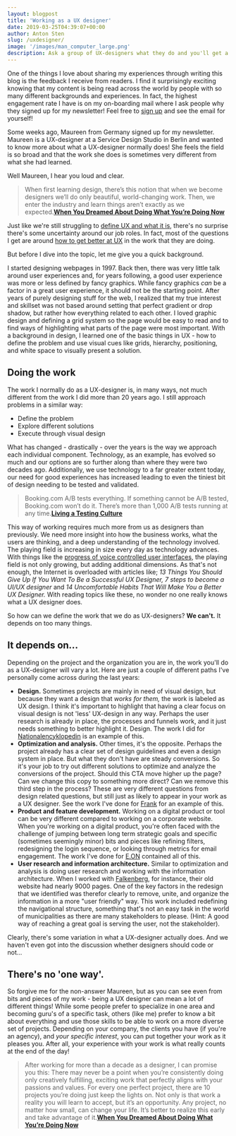 ```yaml
---
layout: blogpost
title: 'Working as a UX designer'
date: 2019-03-25T04:39:07+00:00
author: Anton Sten
slug: /uxdesigner/
image: '/images/man_computer_large.png'
description: Ask a group of UX-designers what they do and you'll get a bunch of different answers. The truth is they will also all be right. How can this be possible? UX fits into so many different fields, technologies, and applications that the options are endless. Read here to see how I narrow it down.
---
```


One of the things I love about sharing my experiences through writing this blog is the feedback I receive from readers. I find it surprisingly exciting knowing that my content is being read across the world by people with so many different backgrounds and experiences. In fact, the highest engagement rate I have is on my on-boarding mail where I ask people why they signed up for my newsletter! Feel free to [sign up](/newsletter) and see the email for yourself!

Some weeks ago, Maureen from Germany signed up for my newsletter. Maureen is a UX-designer at a Service Design Studio in Berlin and wanted to know more about what a UX-designer normally does! She feels the field is so broad and that the work she does is sometimes very different from what she had learned.  

Well Maureen, I hear you loud and clear.


>When first learning design, there’s this notion that when we become designers we’ll do only beautiful, world-changing work. Then, we enter the industry and learn things aren’t exactly as we expected.**[When You Dreamed About Doing What You’re Doing Now](https://www.vanschneider.com/dreamed-youre-now)**

Just like we're still struggling to [define UX and what it is](https://www.antonsten.com/whatsux/), there's no surprise there's some uncertainty around our job roles. In fact, most of the questions I get are around [how to get better at UX](https://www.antonsten.com/learn-ux/) in the work that they are doing.

But before I dive into the topic, let me give you a quick background.

I started designing webpages in 1997. Back then, there was very little talk around user experiences and, for years following, a good user experience was more or less defined by fancy graphics. While fancy graphics *can* be a factor in a great user experience, it should not be the starting point. After years of purely designing stuff for the web, I realized that my true interest and skillset was not based around setting that perfect gradient or drop shadow, but rather how everything related to each other. I loved graphic design and defining a grid system so the page would be easy to read and to find ways of highlighting what parts of the page were most important. With a background in design, I learned one of the basic things in UX - how to define the problem and use visual cues like grids, hierarchy, positioning, and white space to visually present a solution.

## Doing the work

The work I normally do as a UX-designer is, in many ways, not much different from the work I did more than 20 years ago. I still approach problems in a similar way:

- Define the problem
- Explore different solutions
- Execute through visual design

What has changed - drastically - over the years is the way we approach each individual component. Technology, as an example, has evolved so much and our options are so further along than where they were two decades ago. Additionally, we use technology to a far greater extent today, our need for good experiences has increased leading to even the tiniest bit of design needing to be tested and validated.

>Booking.com A/B tests everything. If something cannot be A/B tested, Booking.com won’t do it. There’s more than 1,000 A/B tests running at any time.**[Living a Testing Culture](https://www.antonsten.com/abtests/)**

This way of working requires much more from us as designers than previously. We need more insight into how the business works, what the users are thinking, and a deep understanding of the technology involved. The playing field is increasing in size every day as technology advances. With things like the [progress of voice controlled user interfaces](https://www.antonsten.com/future-ux-designer/), the playing field is not only growing, but adding additional dimensions. As that's not enough, the Internet is overloaded with articles like; *13 Things You Should Give Up If You Want To Be a Successful UX Designer, 7 steps to become a UI/UX designer* and *14 Uncomfortable Habits That Will Make You a Better UX Designer.* With reading topics like these, no wonder no one really knows what a UX designer does.

So how can we define the work that we do as UX-designers? **We can't.** It depends on too many things.

## It depends on...

Depending on the project and the organization you are in, the work you'll do as a UX-designer will vary a lot. Here are just a couple of different paths I've personally come across during the last years:

- **Design.** Sometimes projects are mainly in need of visual design, but because they want a design that *works for them,* the work is labeled as UX design. I think it's important to highlight that having a clear focus on visual design is not 'less' UX-design in any way. Perhaps the user research is already in place, the processes and funnels work, and it just needs something to better highlight it. Design. The work I did for [Nationalencyklopedin](https://www.antonsten.com/case/ne/) is an example of this.
- **Optimization and analysis.** Other times, it's the opposite. Perhaps the project already has a clear set of design guidelines and even a design system in place. But what they don't have are steady conversions. So it's your job to try out different solutions to optimize and analyze the conversions of the project. Should this CTA move higher up the page? Can we change this copy to something more direct? Can we remove this third step in the process? These are very different questions from design related questions, but still just as likely to appear in your work as a UX designer. See the work I've done for [Frank](https://www.antonsten.com/case/frank/) for an example of this.
- **Product and feature development.** Working on a digital product or tool can be very different compared to working on a corporate website. When you're working on a digital product, you're often faced with the challenge of jumping between long term strategic goals and specific (sometimes seemingly minor) bits and pieces like refining filters, redesigning the login sequence, or looking through metrics for email engagement. The work I've done for [E.ON](https://www.antonsten.com/case/eon/) contained all of this.
- **User research and information architecture.** Similar to optimization and analysis is doing user research and working with the information architecture. When I worked with [Falkenberg](https://www.antonsten.com/case/falkenberg-kommun/), for instance, their old website had nearly 9000 pages. One of the key factors in the redesign that we identified was therefor clearly to remove, unite, and organize the information in a more "user friendly" way. This work included redefining the navigational structure, something that's not an easy task in the world of municipalities as there are many stakeholders to please. (Hint: A good way of reaching a great goal is serving the user, not the stakeholder).

Clearly, there's some variation in what a UX-designer actually does. And we haven't even got into the discussion whether designers should code or not...

## There's no 'one way'.

So forgive me for the non-answer Maureen, but as you can see even from bits and pieces of my work - being a UX designer can mean a lot of different things! While some people prefer to specialize in one area and becoming guru's of a specific task, others (like me) prefer to know a bit about everything and use those skills to be able to work on a more diverse set of projects. Depending on your company, the clients you have (if you're an agency), and *your specific interest*, you can put together your work as it pleases you. After all, your experience with your work is what really counts at the end of the day!

> After working for more than a decade as a designer, I can promise you this: There may never be a point when you’re consistently doing only creatively fulfilling, exciting work that perfectly aligns with your passions and values. For every one perfect project, there are 10 projects you’re doing just keep the lights on. Not only is that work a reality you will learn to accept, but it’s an opportunity. Any project, no matter how small, can change your life. It’s better to realize this early and take advantage of it.**[When You Dreamed About Doing What You’re Doing Now](https://www.vanschneider.com/dreamed-youre-now)**
